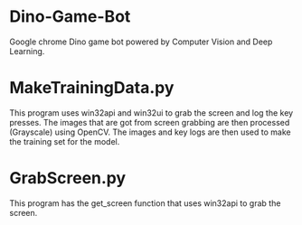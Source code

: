 # Dino-Game-Bot
Google chrome Dino game bot powered by Computer Vision and Deep Learning. 


# MakeTrainingData.py
This program uses win32api and win32ui to grab the screen and log the key presses. The images that are got from screen grabbing are then processed (Grayscale) using OpenCV. The images and key logs are then used to make the training set for the model. 

# GrabScreen.py
This program has the get_screen function that uses win32api to grab the screen.
